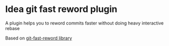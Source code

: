# Idea git fast reword plugin

A plugin helps you to reword commits faster without doing heavy interactive rebase

Based on [git-fast-reword library](https://github.com/shchuko/git-fast-reword) 



